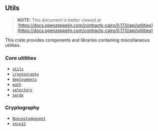 ## Utils

> **NOTE:** This document is better viewed at [https://docs.openzeppelin.com/contracts-cairo/0.17.0/api/utilities](https://docs.openzeppelin.com/contracts-cairo/0.17.0/api/utilities)

This crate provides components and libraries containing miscellaneous utilities.

### Core utilities

- [`utils`](https://docs.openzeppelin.com/contracts-cairo/0.17.0/api/utilities#utils)
- [`cryptography`](https://docs.openzeppelin.com/contracts-cairo/0.17.0/api/utilities#cryptography)
- [`deployments`](https://docs.openzeppelin.com/contracts-cairo/0.17.0/api/utilities#deployments)
- [`math`](https://docs.openzeppelin.com/contracts-cairo/0.17.0/api/utilities#math)
- [`selectors`](https://docs.openzeppelin.com/contracts-cairo/0.17.0/api/utilities#selectors)
- [`serde`](https://docs.openzeppelin.com/contracts-cairo/0.17.0/api/utilities#serde)

### Cryptography

- [`NoncesComponent`](https://docs.openzeppelin.com/contracts-cairo/0.17.0/api/utilities#NoncesComponent)
- [`snip12`](https://docs.openzeppelin.com/contracts-cairo/0.17.0/api/utilities#snip12)
